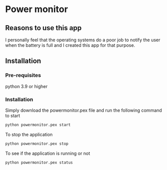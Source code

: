 Power monitor
=============


## Reasons to use this app

I personally feel that the operating systems do a poor job to notify the user when the battery is full and I created this app for that purpose.


## Installation 

### Pre-requisites
python 3.9 or higher

### Installation
Simply download the powermonitor.pex file and run the following command to start 

``` bash 
python powermonitor.pex start
```

To stop the application 

```bash 
python powermonitor.pex stop
```

To see if the application is running or not

``` bash 
python powermonitor.pex status
```
